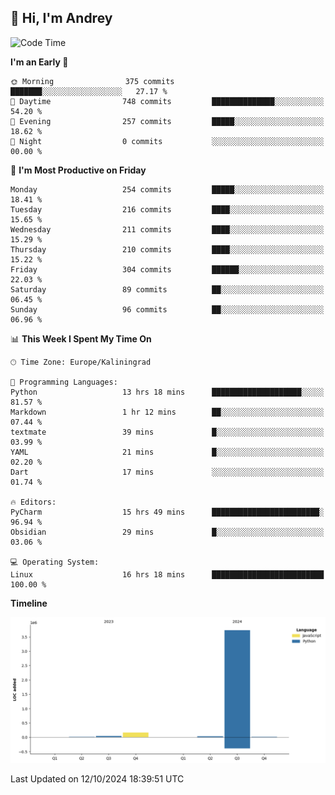## 👋 Hi, I'm Andrey

<!--START_SECTION:waka-->
![Code Time](http://img.shields.io/badge/Code%20Time-498%20hrs%2042%20mins-blue)

**I'm an Early 🐤** 

```text
🌞 Morning                375 commits         ███████░░░░░░░░░░░░░░░░░░   27.17 % 
🌆 Daytime                748 commits         ██████████████░░░░░░░░░░░   54.20 % 
🌃 Evening                257 commits         █████░░░░░░░░░░░░░░░░░░░░   18.62 % 
🌙 Night                  0 commits           ░░░░░░░░░░░░░░░░░░░░░░░░░   00.00 % 
```
📅 **I'm Most Productive on Friday** 

```text
Monday                   254 commits         █████░░░░░░░░░░░░░░░░░░░░   18.41 % 
Tuesday                  216 commits         ████░░░░░░░░░░░░░░░░░░░░░   15.65 % 
Wednesday                211 commits         ████░░░░░░░░░░░░░░░░░░░░░   15.29 % 
Thursday                 210 commits         ████░░░░░░░░░░░░░░░░░░░░░   15.22 % 
Friday                   304 commits         ██████░░░░░░░░░░░░░░░░░░░   22.03 % 
Saturday                 89 commits          ██░░░░░░░░░░░░░░░░░░░░░░░   06.45 % 
Sunday                   96 commits          ██░░░░░░░░░░░░░░░░░░░░░░░   06.96 % 
```


📊 **This Week I Spent My Time On** 

```text
🕑︎ Time Zone: Europe/Kaliningrad

💬 Programming Languages: 
Python                   13 hrs 18 mins      ████████████████████░░░░░   81.57 % 
Markdown                 1 hr 12 mins        ██░░░░░░░░░░░░░░░░░░░░░░░   07.44 % 
textmate                 39 mins             █░░░░░░░░░░░░░░░░░░░░░░░░   03.99 % 
YAML                     21 mins             █░░░░░░░░░░░░░░░░░░░░░░░░   02.20 % 
Dart                     17 mins             ░░░░░░░░░░░░░░░░░░░░░░░░░   01.74 % 

🔥 Editors: 
PyCharm                  15 hrs 49 mins      ████████████████████████░   96.94 % 
Obsidian                 29 mins             █░░░░░░░░░░░░░░░░░░░░░░░░   03.06 % 

💻 Operating System: 
Linux                    16 hrs 18 mins      █████████████████████████   100.00 % 
```

**Timeline**

![Lines of Code chart](https://raw.githubusercontent.com/Mist3s/Mist3s/main/assets/bar_graph.png)


 Last Updated on 12/10/2024 18:39:51 UTC
<!--END_SECTION:waka-->

